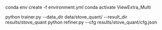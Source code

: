 

conda env create -f environment.yml 
conda activate ViewExtra_Multi


python trainer.py --data_dir data/stove_quant/ --result_dir results/stove_quant
python refiner.py --cfg results/stove_quant/cfg.json